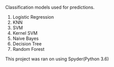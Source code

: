 Classification models used for predictions.
1. Logistic Regression
2. KNN
3. SVM
4. Kernel SVM
5. Naive Bayes
6. Decision Tree
7. Random Forest

This project was ran on using Spyder(Python 3.6)
